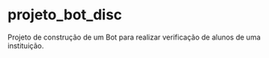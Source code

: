 # projeto_bot_disc
 
Projeto de construção de um Bot para realizar verificação de alunos de uma instituição.